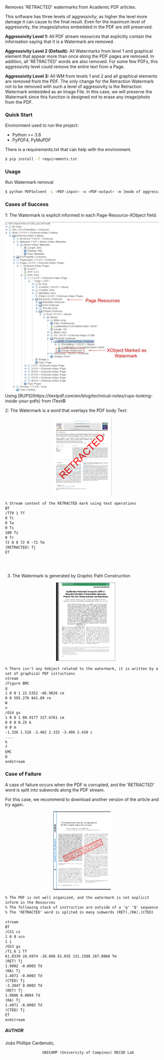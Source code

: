 



Removes 'RETRACTED' watermarks from Academic PDF articles.

This software has three levels of aggressivity; as higher the level more damage it can cause to the final result.
Even for the maximum level of aggressivity, the images/photos embedded in the PDF are still preserved.  



**Aggressivity Level 1:**
    All PDF stream resources that explicitly contain the information saying that it is a Watermark are removed.

**Aggressivity Level 2 (Default):**
    All Watermarks from level 1 and graphical element that appear more than once along the PDF pages are removed.
    In addition, all 'RETRACTED' words are also removed.
    For some few PDFs, this aggressivity level could remove the entire text from a Page.

**Aggressivity Level 3:**
    All WM from levels 1 and 2 and all graphical elements are removed from the PDF.
    The only change for the Retraction Watermark not to be removed with such a level of aggressivity is the Retraction Watermark embedded as an Image File.
    In this case, we will preserve the Watermark since this function is designed not to erase any image/photo from the PDF.



### Quick Start

Environment used to run the project:

- Python >= 3.8
- PyPDF4, PyMuPDF

There is a requirements.txt that can help with the environment.
``` bash
$ pip install -f requirements.txt
```

### Usage

Run Watermark removal
``` bash
$ python PDFSolvent -i <PDF-input> -o <PDF-output> -m [mode of aggressivity] 
```





### Cases of Success

1: The Watermark is explicit informed in each Page-Resource-XObject field:

<img style="float: center;%;" src=".figs/Level-1.jpg">
Using [RUPS](https://itextpdf.com/en/blog/technical-notes/rups-looking-inside-your-pdfs) from IText©



2:  The Watermark is a word that overlays the PDF body Text:



<p align="center"> <img style="float: center; zoom: 25%;" src=".figs/Level-2.png" alt = "SOURCE : https://doi.org/10.1016/j.vetmic.2019.01.004" > </p>



```
% Stream content of the RETRACTED mark using text operations 
BT
/TT0 1 Tf
0 Tc
0 Tw
0 Ts
100 Tz
0 Tr
72 0 0 72 0 -72 Tm
(RETRACTED) Tj
ET
   
```

   



​    



3. The Watermark is generated by Graphic Path Construction

   <p align="center"> <img style="float: center; zoom: 25%;" src=".figs/Level-3.png" alt="SOURCE: https://doi.org/10.1002/hep.26505"> </p>

```
% There isn't any Xobject related to the watermark, it is written by a set of graphical PDF istructions
stream
/Figure BMC
q
1 0 0 1 22.5352 -66.9826 cm
0 0 595.276 841.89 re
W
n
/GS4 gs
1 0 0 1 80.9177 327.6761 cm
0 0 0 0.25 k
0 0 m
-1.326 1.526 -2.462 2.332 -3.406 2.418 c
....
h
f
EMC
Q
endstream
```



### Case of Failure

A case of failure occurs when the PDF is corrupted, and the 'RETRACTED' word is split into subwords along the PDF stream.

For this case, we recommend to download another version of the article and try again.

<p align="center"> <img style="float: center; zoom: 25%;" src=".figs/Failure.png" alt="SOURCE: https://doi.org/10.1016/S0022-2275(20)30277-7"> </p>

```
% The PDF is not well organized, and the watermark is not explicit inform in the Resources
% The following stack of instruction are outside of a 'q' 'Q' sequence
% The 'RETRACTED' word is splited in many subwords (RET),(RA),(CTED)

stream
BT
/CS1 cs
1 0 0 scn
1 i
/GS3 gs
/T1_6 1 Tf
61.0339 28.6974 -28.698 61.035 131.1588 287.8868 Tm
(RET) Tj
1.9802 -0.0003 Td
(RA) Tj
1.4071 -0.0003 Td
(CTED) Tj
-3.3847 0.0003 Td
(RET) Tj
1.9806 0.0004 Td
(RA) Tj
1.4071 -0.0003 Td
(CTED) Tj
ET
endstream
```







##### AUTHOR

João Phillipe Cardenuto,

```
				 UNICAMP (University of Campinas) RECOD Lab
```
